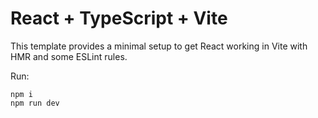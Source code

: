 # React + TypeScript + Vite

This template provides a minimal setup to get React working in Vite with HMR and some ESLint rules.

Run:

```
npm i
npm run dev
```
